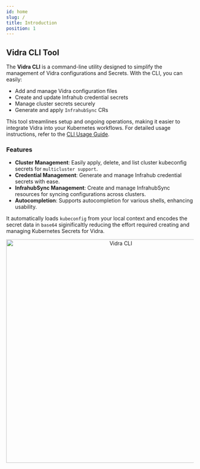 ```yaml
---
id: home
slug: /
title: Introduction
position: 1
---
```


## Vidra CLI Tool

The **Vidra CLI** is a command-line utility designed to simplify the management of Vidra configurations and Secrets. With the CLI, you can easily:

- Add and manage Vidra configuration files
- Create and update Infrahub credential secrets
- Manage cluster secrets securely
- Generate and apply `InfrahubSync` CRs

This tool streamlines setup and ongoing operations, making it easier to integrate Vidra into your Kubernetes workflows. For detailed usage instructions, refer to the [CLI Usage Guide](../guides/usage).

### Features
- **Cluster Management**: Easily apply, delete, and list cluster kubeconfig secrets for `multicluster support`.
- **Credential Management**: Generate and manage Infrahub credential secrets with ease.
- **InfrahubSync Management**: Create and manage InfrahubSync resources for syncing configurations across clusters.
- **Autocompletion**: Supports autocompletion for various shells, enhancing usability.

It automatically loads `kubeconfig` from your local context and encodes the secret data in `base64` siginificaltly reducing the effort required creating and managing Kubernetes Secrets for Vidra.

<div align="center" style={{ marginTop: '3em' }}>
    <img src="../img/cli-help.png" alt="Vidra CLI" width="600"/>
</div>

